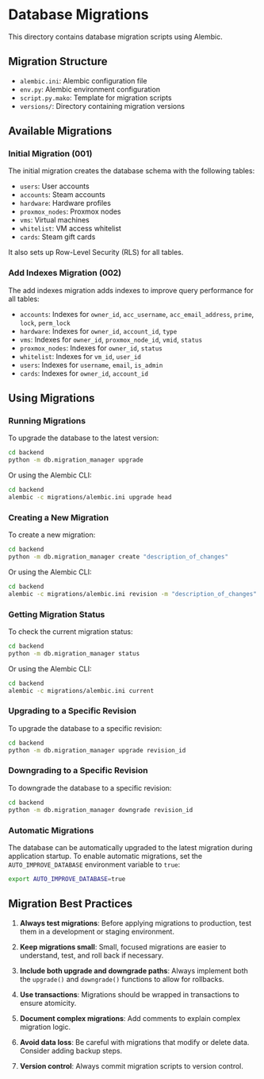 # Database Migrations

This directory contains database migration scripts using Alembic.

## Migration Structure

- `alembic.ini`: Alembic configuration file
- `env.py`: Alembic environment configuration
- `script.py.mako`: Template for migration scripts
- `versions/`: Directory containing migration versions

## Available Migrations

### Initial Migration (001)

The initial migration creates the database schema with the following tables:

- `users`: User accounts
- `accounts`: Steam accounts
- `hardware`: Hardware profiles
- `proxmox_nodes`: Proxmox nodes
- `vms`: Virtual machines
- `whitelist`: VM access whitelist
- `cards`: Steam gift cards

It also sets up Row-Level Security (RLS) for all tables.

### Add Indexes Migration (002)

The add indexes migration adds indexes to improve query performance for all tables:

- `accounts`: Indexes for `owner_id`, `acc_username`, `acc_email_address`, `prime`, `lock`, `perm_lock`
- `hardware`: Indexes for `owner_id`, `account_id`, `type`
- `vms`: Indexes for `owner_id`, `proxmox_node_id`, `vmid`, `status`
- `proxmox_nodes`: Indexes for `owner_id`, `status`
- `whitelist`: Indexes for `vm_id`, `user_id`
- `users`: Indexes for `username`, `email`, `is_admin`
- `cards`: Indexes for `owner_id`, `account_id`

## Using Migrations

### Running Migrations

To upgrade the database to the latest version:

```bash
cd backend
python -m db.migration_manager upgrade
```

Or using the Alembic CLI:

```bash
cd backend
alembic -c migrations/alembic.ini upgrade head
```

### Creating a New Migration

To create a new migration:

```bash
cd backend
python -m db.migration_manager create "description_of_changes"
```

Or using the Alembic CLI:

```bash
cd backend
alembic -c migrations/alembic.ini revision -m "description_of_changes"
```

### Getting Migration Status

To check the current migration status:

```bash
cd backend
python -m db.migration_manager status
```

Or using the Alembic CLI:

```bash
cd backend
alembic -c migrations/alembic.ini current
```

### Upgrading to a Specific Revision

To upgrade the database to a specific revision:

```bash
cd backend
python -m db.migration_manager upgrade revision_id
```

### Downgrading to a Specific Revision

To downgrade the database to a specific revision:

```bash
cd backend
python -m db.migration_manager downgrade revision_id
```

### Automatic Migrations

The database can be automatically upgraded to the latest migration during application startup. To enable automatic migrations, set the `AUTO_IMPROVE_DATABASE` environment variable to `true`:

```bash
export AUTO_IMPROVE_DATABASE=true
```

## Migration Best Practices

1. **Always test migrations**: Before applying migrations to production, test them in a development or staging environment.

2. **Keep migrations small**: Small, focused migrations are easier to understand, test, and roll back if necessary.

3. **Include both upgrade and downgrade paths**: Always implement both the `upgrade()` and `downgrade()` functions to allow for rollbacks.

4. **Use transactions**: Migrations should be wrapped in transactions to ensure atomicity.

5. **Document complex migrations**: Add comments to explain complex migration logic.

6. **Avoid data loss**: Be careful with migrations that modify or delete data. Consider adding backup steps.

7. **Version control**: Always commit migration scripts to version control.
